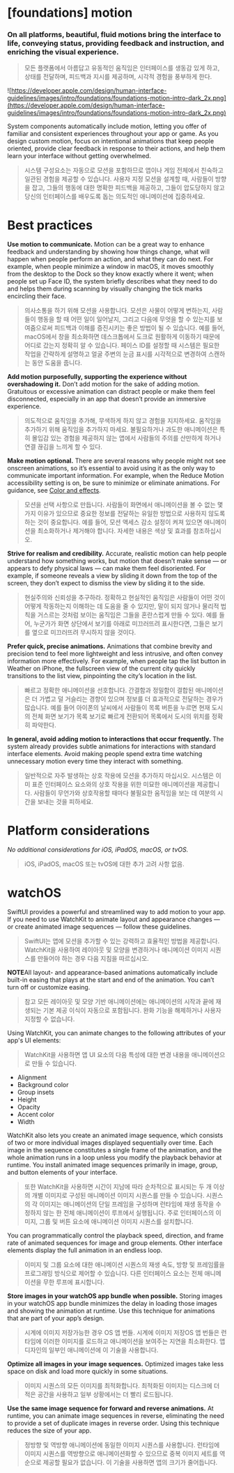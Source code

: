 # **[foundations] motion**

### On all platforms, beautiful, fluid motions bring the interface to life, conveying status, providing feedback and instruction, and enriching the visual experience.
> 모든 플랫폼에서 아름답고 유동적인 움직임은 인터페이스를 생동감 있게 하고, 상태를 전달하며, 피드백과 지시를 제공하며, 시각적 경험을 풍부하게 한다.
>




![https://developer.apple.com/design/human-interface-guidelines/images/intro/foundations/foundations-motion-intro-dark_2x.png](https://developer.apple.com/design/human-interface-guidelines/images/intro/foundations/foundations-motion-intro-dark_2x.png)

System components automatically include motion, letting you offer of familiar and consistent experiences throughout your app or game. As you design custom motion, focus on intentional animations that keep people oriented, provide clear feedback in response to their actions, and help them learn your interface without getting overwhelmed.
> 시스템 구성요소는 자동으로 모션을 포함하므로 앱이나 게임 전체에서 친숙하고 일관된 경험을 제공할 수 있습니다. 사용자 지정 모션을 설계할 때, 사람들이 방향을 잡고, 그들의 행동에 대한 명확한 피드백을 제공하고, 그들이 압도당하지 않고 당신의 인터페이스를 배우도록 돕는 의도적인 애니메이션에 집중하세요.
>




# **Best practices**

**Use motion to communicate.** Motion can be a great way to enhance feedback and understanding by showing how things change, what will happen when people perform an action, and what they can do next. For example, when people minimize a window in macOS, it moves smoothly from the desktop to the Dock so they know exactly where it went; when people set up Face ID, the system briefly describes what they need to do and helps them during scanning by visually changing the tick marks encircling their face.
> 의사소통을 하기 위해 모션을 사용합니다. 모션은 사물이 어떻게 변하는지, 사람들이 행동을 할 때 어떤 일이 일어날지, 그리고 다음에 무엇을 할 수 있는지를 보여줌으로써 피드백과 이해를 증진시키는 좋은 방법이 될 수 있습니다. 예를 들어, macOS에서 창을 최소화하면 데스크톱에서 도크로 원활하게 이동하기 때문에 어디로 갔는지 정확히 알 수 있습니다. 페이스 ID를 설정할 때 시스템은 필요한 작업을 간략하게 설명하고 얼굴 주변의 눈금 표시를 시각적으로 변경하여 스캔하는 동안 도움을 줍니다.
>




**Add motion purposefully, supporting the experience without overshadowing it.** Don’t add motion for the sake of adding motion. Gratuitous or excessive animation can distract people or make them feel disconnected, especially in an app that doesn’t provide an immersive experience.
> 의도적으로 움직임을 추가해, 무색하게 하지 않고 경험을 지지하세요. 움직임을 추가하기 위해 움직임을 추가하지 마세요. 불필요하거나 과도한 애니메이션은 특히 몰입감 있는 경험을 제공하지 않는 앱에서 사람들의 주의를 산만하게 하거나 연결 끊김을 느끼게 할 수 있다.
>




**Make motion optional.** There are several reasons why people might not see onscreen animations, so it’s essential to avoid using it as the only way to communicate important information. For example, when the Reduce Motion accessibility setting is on, be sure to minimize or eliminate animations. For guidance, see [Color and effects](https://developer.apple.com/design/human-interface-guidelines/foundations/accessibility/#color-and-effects).
> 모션을 선택 사항으로 만듭니다. 사람들이 화면에서 애니메이션을 볼 수 없는 몇 가지 이유가 있으므로 중요한 정보를 전달하는 유일한 방법으로 사용하지 않도록 하는 것이 중요합니다. 예를 들어, 모션 액세스 감소 설정이 켜져 있으면 애니메이션을 최소화하거나 제거해야 합니다. 자세한 내용은 색상 및 효과를 참조하십시오.
>




**Strive for realism and credibility.** Accurate, realistic motion can help people understand how something works, but motion that doesn’t make sense — or appears to defy physical laws — can make them feel disoriented. For example, if someone reveals a view by sliding it down from the top of the screen, they don’t expect to dismiss the view by sliding it to the side.
> 현실주의와 신뢰성을 추구하라. 정확하고 현실적인 움직임은 사람들이 어떤 것이 어떻게 작동하는지 이해하는 데 도움을 줄 수 있지만, 말이 되지 않거나 물리적 법칙을 거스르는 것처럼 보이는 움직임은 그들을 혼란스럽게 만들 수 있다. 예를 들어, 누군가가 화면 상단에서 보기를 아래로 미끄러뜨려 표시한다면, 그들은 보기를 옆으로 미끄러뜨려 무시하지 않을 것이다.
>




**Prefer quick, precise animations.** Animations that combine brevity and precision tend to feel more lightweight and less intrusive, and often convey information more effectively. For example, when people tap the list button in Weather on iPhone, the fullscreen view of the current city quickly transitions to the list view, pinpointing the city’s location in the list.
> 빠르고 정확한 애니메이션을 선호합니다. 간결함과 정밀함이 결합된 애니메이션은 더 가볍고 덜 거슬리는 경향이 있으며 정보를 더 효과적으로 전달하는 경우가 많습니다. 예를 들어 아이폰의 날씨에서 사람들이 목록 버튼을 누르면 현재 도시의 전체 화면 보기가 목록 보기로 빠르게 전환되어 목록에서 도시의 위치를 정확히 파악한다.
>




**In general, avoid adding motion to interactions that occur frequently.** The system already provides subtle animations for interactions with standard interface elements. Avoid making people spend extra time watching unnecessary motion every time they interact with something.
> 일반적으로 자주 발생하는 상호 작용에 모션을 추가하지 마십시오. 시스템은 이미 표준 인터페이스 요소와의 상호 작용을 위한 미묘한 애니메이션을 제공합니다. 사람들이 무언가와 상호작용할 때마다 불필요한 움직임을 보는 데 여분의 시간을 보내는 것을 피하세요.
>




# **Platform considerations**

*No additional considerations for iOS, iPadOS, macOS, or tvOS.*
> iOS, iPadOS, macOS 또는 tvOS에 대한 추가 고려 사항 없음.
>




# **watchOS**

SwiftUI provides a powerful and streamlined way to add motion to your app. If you need to use WatchKit to animate layout and appearance changes — or create animated image sequences — follow these guidelines.
> SwiftUI는 앱에 모션을 추가할 수 있는 강력하고 효율적인 방법을 제공합니다. WatchKit을 사용하여 레이아웃 및 모양을 변경하거나 애니메이션 이미지 시퀀스를 만들어야 하는 경우 다음 지침을 따르십시오.
>




**NOTE**All layout- and appearance-based animations automatically include built-in easing that plays at the start and end of the animation. You can’t turn off or customize easing.
> 참고 모든 레이아웃 및 모양 기반 애니메이션에는 애니메이션의 시작과 끝에 재생되는 기본 제공 이식이 자동으로 포함됩니다. 완화 기능을 해제하거나 사용자 지정할 수 없습니다.
>




Using WatchKit, you can animate changes to the following attributes of your app's UI elements:
> WatchKit을 사용하면 앱 UI 요소의 다음 특성에 대한 변경 내용을 애니메이션으로 만들 수 있습니다.
>




- Alignment
- Background color
- Group insets
- Height
- Opacity
- Accent color
- Width

WatchKit also lets you create an animated image sequence, which consists of two or more individual images displayed sequentially over time. Each image in the sequence constitutes a single frame of the animation, and the whole animation runs in a loop unless you modify the playback behavior at runtime. You install animated image sequences primarily in image, group, and button elements of your interface.
> 또한 WatchKit을 사용하면 시간이 지남에 따라 순차적으로 표시되는 두 개 이상의 개별 이미지로 구성된 애니메이션 이미지 시퀀스를 만들 수 있습니다. 시퀀스의 각 이미지는 애니메이션의 단일 프레임을 구성하며 런타임에 재생 동작을 수정하지 않는 한 전체 애니메이션이 루프에서 실행됩니다. 주로 인터페이스의 이미지, 그룹 및 버튼 요소에 애니메이션 이미지 시퀀스를 설치합니다.
>




You can programmatically control the playback speed, direction, and frame rate of animated sequences for image and group elements. Other interface elements display the full animation in an endless loop.
> 이미지 및 그룹 요소에 대한 애니메이션 시퀀스의 재생 속도, 방향 및 프레임률을 프로그래밍 방식으로 제어할 수 있습니다. 다른 인터페이스 요소는 전체 애니메이션을 무한 루프에 표시합니다.
>




**Store images in your watchOS app bundle when possible.** Storing images in your watchOS app bundle minimizes the delay in loading those images and showing the animation at runtime. Use this technique for animations that are part of your app’s design.
> 시계에 이미지 저장가능한 경우 OS 앱 번들. 시계에 이미지 저장OS 앱 번들은 런타임에 이러한 이미지를 로드하고 애니메이션을 보여주는 지연을 최소화한다. 앱 디자인의 일부인 애니메이션에 이 기술을 사용합니다.
>




**Optimize all images in your image sequences.** Optimized images take less space on disk and load more quickly in some situations.
> 이미지 시퀀스의 모든 이미지를 최적화합니다. 최적화된 이미지는 디스크에 더 적은 공간을 사용하고 일부 상황에서는 더 빨리 로드됩니다.
>




**Use the same image sequence for forward and reverse animations.** At runtime, you can animate image sequences in reverse, eliminating the need to provide a set of duplicate images in reverse order. Using this technique reduces the size of your app.
> 정방향 및 역방향 애니메이션에 동일한 이미지 시퀀스를 사용합니다. 런타임에 이미지 시퀀스를 역방향으로 애니메이션화할 수 있으므로 중복 이미지 세트를 역순으로 제공할 필요가 없습니다. 이 기술을 사용하면 앱의 크기가 줄어듭니다.
>



